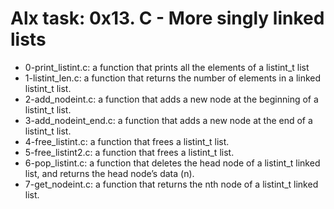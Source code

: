 # Alx task: 0x13. C - More singly linked lists

* 0-print_listint.c: a function that prints all the elements of a listint_t list
* 1-listint_len.c: a function that returns the number of elements in a linked listint_t list.
* 2-add_nodeint.c: a function that adds a new node at the beginning of a listint_t list.
* 3-add_nodeint_end.c: a function that adds a new node at the end of a listint_t list.
* 4-free_listint.c:  a function that frees a listint_t list.
* 5-free_listint2.c: a function that frees a listint_t list.
* 6-pop_listint.c: a function that deletes the head node of a listint_t linked list, and returns the head node’s data (n).
* 7-get_nodeint.c: a function that returns the nth node of a listint_t linked list.
